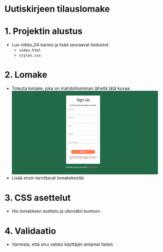 # Uutiskirjeen tilauslomake

# 1. Projektin alustus

- Luo viikko_04 kansio ja lisää seuraavat tiedostot:
  - `index.html`
  - `styles.css`

# 2. Lomake

- Toteuta lomake, joka on mahdollisimman lähellä tätä kuvaa: ![task](task.png)
- Lisää ensin tarvittavat lomakekentät.

# 3. CSS asettelut

- Hio lomakkeen asettelu ja ulkonäkö kuntoon.

# 4. Validaatio

- Varmista, että sivu validoi käyttäjän antamat tiedot.
